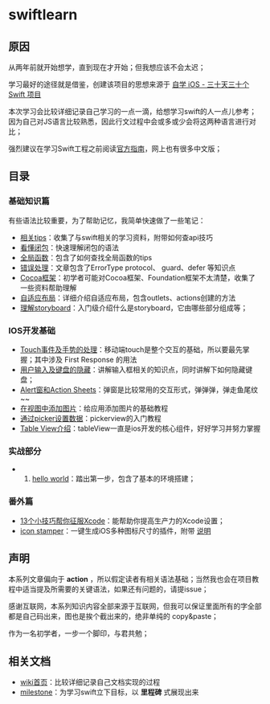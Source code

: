 # swiftlearn

## 原因

从两年前就开始想学，直到现在才开始；但我想应该不会太迟；

学习最好的途径就是借鉴，创建该项目的思想来源于 [自学 iOS - 三十天三十个 Swift 项目](http://www.jianshu.com/p/52032bc4cbe4#) 

本次学习会比较详细记录自己学习的一点一滴，给想学习swift的人一点儿参考；因为自己对JS语言比较熟悉，因此行文过程中会或多或少会将这两种语言进行对比；

强烈建议在学习Swift工程之前阅读[官方指南](https://developer.apple.com/library/ios/documentation/Swift/Conceptual/Swift_Programming_Language/GuidedTour.html#)，网上也有很多中文版；

## 目录

### 基础知识篇

有些语法比较重要，为了帮助记忆，我简单快速做了一些笔记：
 - [相关tips](./basic/tips.md)：收集了与swift相关的学习资料，附带如何查api技巧
 - [看懂闭包](./basic/closure.md)：快速理解闭包的语法
 - [全局函数](./basic/inner-fn.md)：包含了如何查找全局函数的tips
 - [错误处理](./basic/error-handle.md)：文章包含了ErrorType protocol、 guard、defer 等知识点
 - [Cocoa框架](./basic/cocoa.md)：初学者可能对Cocoa框架、Foundation框架不太清楚，收集了一些资料帮助理解
 - [自适应布局](./basic/adaptive.md)：详细介绍自适应布局，包含outlets、actions创建的方法
 - [理解storyboard](./basic/storyboard.md)：入门级介绍什么是storyboard，它由哪些部分组成等；


### IOS开发基础
 - [Touch事件及手势的处理](./dev-basic/touch.md)：移动端touch是整个交互的基础，所以要最先掌握；其中涉及 First Response 的用法
 - [用户输入及键盘的隐藏](./dev-basic/keyboard.md)：讲解输入框相关的知识点，同时讲解下如何隐藏键盘；
 - [Alert窗和Action Sheets](./dev-basic/alert.md)：弹窗是比较常用的交互形式，弹弹弹，弹走鱼尾纹~~
 - [在视图中添加图片](./dev-basic/image.md)：给应用添加图片的基础教程
 - [通过picker设置数据](./dev-basic/picker.md)：pickerview的入门教程
 - [Table View介绍](./dev-basic/tableview.md)：tableView一直是ios开发的核心组件，好好学习并努力掌握

### 实战部分

 - 1. [hello world](./hello-world/README.md)：踏出第一步，包含了基本的环境搭建；


### 番外篇
 - [13个小技巧帮你征服Xcode](http://benbeng.leanote.com/post/13%E4%B8%AA%E5%B0%8F%E6%8A%80%E5%B7%A7%E5%B8%AE%E4%BD%A0%E5%BE%81%E6%9C%8DXcode)：能帮助你提高生产力的Xcode设置；
 - [icon stamper](https://github.com/tylergaw/icon-stamper)：一键生成iOS多种图标尺寸的插件，附带 [说明](http://www.ui.cn/detail/77876.html)



## 声明

本系列文章偏向于 **action** ，所以假定读者有相关语法基础；当然我也会在项目教程中适当提及所需要的关键语法，如果还有问题的，请提issue；

感谢互联网，本系列知识内容全部来源于互联网，但我可以保证里面所有的字全部都是自己码出来，图也是挨个截出来的，绝非单纯的 copy&paste；

作为一名初学者，一步一个脚印，与君共勉；

## 相关文档

 - [wiki首页](https://github.com/boycgit/swiftlearn/wiki)：比较详细记录自己文档实现的过程
 - [milestone](https://github.com/boycgit/swiftlearn/milestones)：为学习swift立下目标，以 **里程碑** 式展现出来

